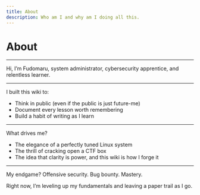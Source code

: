 ```yaml
---
title: About
description: Who am I and why am I doing all this.
---
```


# About

---

Hi, I’m Fudomaru, system administrator, cybersecurity apprentice, and relentless learner.

---

I built this wiki to:

- Think in public (even if the public is just future-me)
- Document every lesson worth remembering
- Build a habit of writing as I learn

---

What drives me?

- The elegance of a perfectly tuned Linux system
- The thrill of cracking open a CTF box
- The idea that clarity is power, and this wiki is how I forge it

---

My endgame? Offensive security. Bug bounty. Mastery.

Right now, I’m leveling up my fundamentals and leaving a paper trail as I go.
